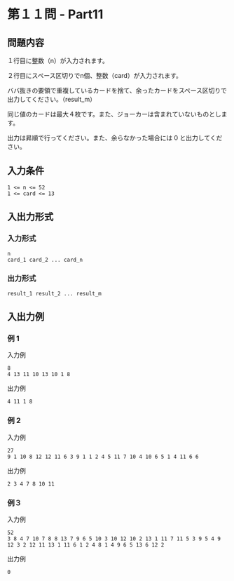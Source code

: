 # 第１１問 - Part11

## 問題内容
１行目に整数（n）が入力されます。

２行目にスペース区切りでn個、整数（card）が入力されます。

ババ抜きの要領で重複しているカードを捨て、余ったカードをスペース区切りで出力してください。（result_m）

同じ値のカードは最大４枚です。また、ジョーカーは含まれていないものとします。

出力は昇順で行ってください。また、余らなかった場合には 0 と出力してください。

## 入力条件
```
1 <= n <= 52
1 <= card <= 13
```

## 入出力形式

### 入力形式
```
n
card_1 card_2 ... card_n
```

### 出力形式
```
result_1 result_2 ... result_m
```

## 入出力例

### 例 1
入力例
```
8
4 13 11 10 13 10 1 8
``` 

出力例
```
4 11 1 8
```

### 例 2
入力例
```
27
9 1 10 8 12 12 11 6 3 9 1 1 2 4 5 11 7 10 4 10 6 5 1 4 11 6 6
```
 
出力例    
``` 
2 3 4 7 8 10 11
```

### 例３
入力例
```
52
3 8 4 7 10 7 8 8 13 7 9 6 5 10 3 10 12 10 2 13 1 11 7 11 5 3 9 5 4 9 12 3 2 12 11 13 1 11 6 1 2 4 8 1 4 9 6 5 13 6 12 2
```

出力例
```
0
```
